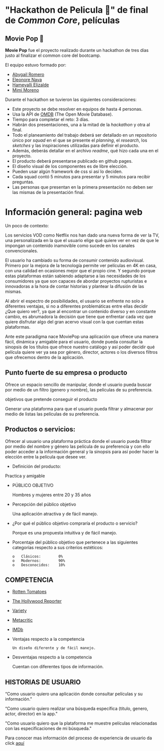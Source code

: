 # "Hackathon de Pelicula 🎥" de final de _Common Core_, películas

## Movie Pop 🍿

**Movie Pop** fue el proyecto realizado durante un hackathon de tres días justo al finalizar el common core del bootcamp. 

El equipo estuvo formado por: 

- [Abygail Romero](https://github.com/Abygail27/mex007-hackathon-interna)
- [Eleonore Nava](https://github.com/elenore29/mex007-hackathon-interna)
- [Hameyalli Elizalde](https://github.com/AcheZeta/mex007-hackathon-interna)
- [Mimí Moreno](https://github.com/Mimilaos/mex007-hackathon-interna)

Durante el hackathon se tuvieron las siguientes consideraciones:

- Este proyecto se debe resolver en equipos de hasta 4 personas.
- Usa la API de [OMDB](http://www.omdbapi.com/) (The Open Movie Database).
- Tiempo para completar el reto: 3 días.
- Habrán dos presentaciones, una a la mitad de la _hackathon_ y otra al final.
- Todo el planeamiento del trabajo deberá ser detallado en un repositorio único
  por _squad_ en el que se presente el _planning_, el _research_, los _sketches_
  y las inspiraciones utilizadas para definir el producto.
- Además, deberás detallar en el archivo _readme_, qué hizo cada una en el
  proyecto.
- El producto deberá presentarse publicado en github pages.
- El diseño visual de los componentes es de libre elección.
- Pueden usar algún framework de css si así lo deciden.
- Cada squad contó 5 minutos para presentar y 5 minutos para recibir preguntas.
- Las personas que presentan en la primera presentación no deben ser las mismas de la presentación final.


# Información general: pagina web

Un poco de contexto:

Los servicios VOD como Netflix nos han dado una nueva forma de ver la TV, una personalizada en la que el usuario elige qué quiere ver en vez de que le impongan un contenido inamovible como sucede en los canales convencionales.

El usuario ha cambiado su forma de consumir contenido audiovisual. Primero por la mejora de la tecnología permite ver películas en 4K en casa, con una calidad en ocasiones mejor que el propio cine. Y segundo porque estas plataformas están sabiendo adaptarse a las necesidades de los consumidores ya que son capaces de abordar proyectos rupturistas e innovadoras a la hora de contar historias y plantear la difusión de las mismas.

Al abrir el espectro de posibilidades, el usuario se enfrente no solo a diferentes ventajas, si no  a diferentes problemáticas entre ellas decidir ¿Que quiero ver?, ya que al encontrar un contenido diverso y en constante cambio, es abrumadora  la decisión que tiene que enfrentar cada vez que quiere disfrutar algo del gran acervo visual con la que cuentan estas plataformas.

Ante este paradigma nace MoviePop una aplicación que ofrece una manera fácil, dinámica y amigable para el usuario,  donde pueda consultar la sinopsis de los títulos que ofrece nuestro catálogo y así poder  decidir  qué película quiere ver ya sea por género, director, actores o los diversos filtros que ofrecemos dentro de la aplicación.


## Punto fuerte de su empresa o producto

Ofrece un espacio sencillo de manipular, donde el usuario pueda buscar por medio de un filtro (genero y nombre), las películas de su preferencia.

objetivos que pretende conseguir el producto

Generar una plataforma para que el usuario pueda filtrar y almacenar por medio de listas las películas de su preferencia.


## Productos o servicios:

Ofrecer al usuario una plataforma práctica donde el usuario pueda filtrar por medio del nombre y género las película de su preferencia y con ello poder acceder a la información general y la sinopsis para así poder hacer la elección entre la película que desee ver.

- Definición del producto:

Practica y amigable

- PÚBLICO OBJETIVO

   Hombres y mujeres entre 20 y 35 años

- Percepción del público objetivo

   Una aplicación atractiva y de fácil manejo.

- ¿Por qué el público objetivo compraría el producto o servicio?

   Porque es una propuesta intuitiva y de fácil manejo.

- Porcentaje del público objetivo que pertenece a las siguientes categorías respecto a sus criterios estéticos:


      o   Clásicos:        0%
      o   Modernos:        90%
      o   Desconocidos:    10%

## COMPETENCIA

- [Rotten Tomatoes](https://www.rottentomatoes.com/)
- [The Hollywood Reporter](https://www.hollywoodreporter.com/)
- [Variety](https://variety.com/)
- [Metacritic]( https://www.metacritic.com/)
- [IMDb]( https://www.imdb.com/?ref_=nv_home)


- Ventajas respecto a la competencia

      Un diseño diferente y de fácil manejo.

- Desventajas respecto a la competencia

   Cuentan con diferentes tipos de información.

## HISTORIAS DE USUARIO

“Como usuario quiero una aplicación donde consultar películas y su información."

“Como usuario quiero realizar una búsqueda específica (titulo, genero, actor, director) en la app."

"Como usuario quiero que la plataforma me muestre películas relacionadas con las especificaciones de mi búsqueda."

Para conocer mas información del proceso de experiencia de usuario da click [aquí](https://docs.google.com/presentation/d/1BZDweegeUMAuKcTMg3lMFwljnugyzYIkg4hNmVxM6wk/edit?usp=sharing)



<!-- # "Hackathon" de final de _Common Core_, películas

## Índice

- [Preámbulo](#preámbulo)
- [Resumen del proyecto](#resumen-del-proyecto)
- [Consideraciones generales](#consideraciones-generales)
- [Objetivos de aprendizaje](#objetivos-de-aprendizaje)
- [Parte obligatoria](#parte-obligatoria)
- [Consideraciones técnicas](#consideraciones-técnicas)

---

## Preámbulo

Con la aparición de plataformas para ver películas en la nube, como Netflix o
Amazon Prime Video, ver películas desde donde estés, comiendo lo que quieras
(sin tener que pagar precios ridículos por palomitas), parando si es necesario, teniendo acceso a una cantidad
abrumadora de películas... ha cambiado la experiencia del usuario
y modificado el mercado de las películas a nivel global.

![Pelis](https://media.giphy.com/media/NipFetnQOuKhW/giphy.gif)

## Resumen del proyecto

Durante estos días crearás el producto que quieras alrededor del mundo
de las películas. Puede ser un sitio que hable de las mejores películas
latinoamericanas, uno que recomiende las películas recién estrenadas en algún servicio de streaming, uno de recomendaciones de películas de terror,
comedia ... o... ¡lo que quieran!

## Consideraciones generales

- Este proyecto se debe resolver en equipos de hasta 4 personas.
- Usa la API de [OMDB](http://www.omdbapi.com/) (The Open Movie Database).
- Tiempo para completar el reto: 3 días.
- Habrán dos presentaciones, una a la mitad de la _hackathon_ y otra al final.

## Objetivos de aprendizaje

- Enfrentarte a un reto de corta duración en el que pongas
  en práctica todo lo aprendido hasta ahora.
- Que sigas desarrollando tus habilidades de trabajo en equipo. Mientras más
  personas en un equipo de trabajo, mayor complejidad para: tener un
  entendimiento común, seguir el flujo de trabajo, buscar consensos, etc.

## Parte Obligatoria

- Todo el planeamiento del trabajo deberá ser detallado en un repositorio único
  por _squad_ en el que se presente el _planning_, el _research_, los _sketches_
  y las inspiraciones utilizadas para definir el producto.
- Además, deberás detallar en el archivo _readme_, qué hizo cada una en el
  proyecto.
- El producto deberá presentarse publicado en github pages.

## Consideraciones técnicas

- El diseño visual de los componentes es de libre elección.
- Pueden usar algún framework de css si así lo deciden.

## Sobre las presentaciones

- Cada squad tendrá 5 minutos para presentar y 5 minutos para recibir preguntas.

- Las personas que presentan en la primera presentación no deben ser las mismas de la presentación final. -->
